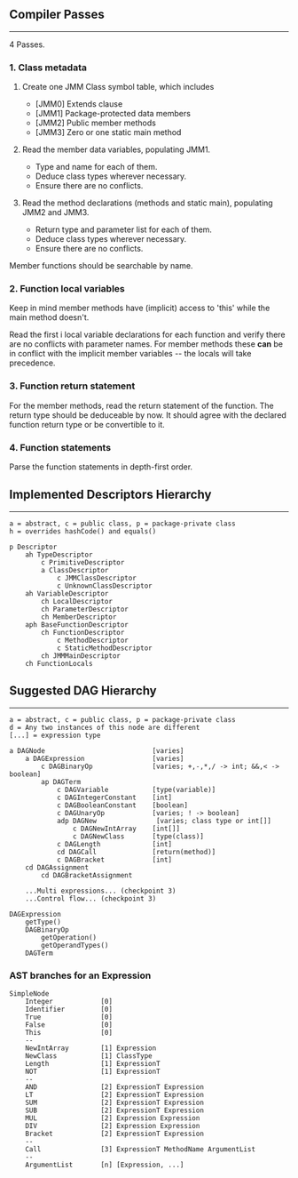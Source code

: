 ## Compiler Passes
---

4 Passes.

### 1. Class metadata

1. Create one JMM Class symbol table, which includes
    * [JMM0] Extends clause
    * [JMM1] Package-protected data members
    * [JMM2] Public member methods
    * [JMM3] Zero or one static main method

2. Read the member data variables, populating JMM1.
    * Type and name for each of them.
    * Deduce class types wherever necessary.
    * Ensure there are no conflicts.

3. Read the method declarations (methods and static main), populating JMM2 and JMM3.
    * Return type and parameter list for each of them.
    * Deduce class types wherever necessary.
    * Ensure there are no conflicts.

Member functions should be searchable by name.

### 2. Function local variables

Keep in mind member methods have (implicit) access to 'this' while the
main method doesn't.

Read the first i local variable declarations for each function and
verify there are no conflicts with parameter names. For member methods these __can__ be in
conflict with the implicit member variables -- the locals will take precedence.

### 3. Function return statement

For the member methods, read the return statement of the function.
The return type should be deduceable by now. It should agree with the
declared function return type or be convertible to it.

### 4. Function statements

Parse the function statements in depth-first order.

## Implemented Descriptors Hierarchy
---

    a = abstract, c = public class, p = package-private class
    h = overrides hashCode() and equals()

    p Descriptor
        ah TypeDescriptor
            c PrimitiveDescriptor
            a ClassDescriptor
                c JMMClassDescriptor
                c UnknownClassDescriptor
        ah VariableDescriptor
            ch LocalDescriptor
            ch ParameterDescriptor
            ch MemberDescriptor
        aph BaseFunctionDescriptor
            ch FunctionDescriptor
                c MethodDescriptor
                c StaticMethodDescriptor
            ch JMMMainDescriptor
        ch FunctionLocals

## Suggested DAG Hierarchy
---

    a = abstract, c = public class, p = package-private class
    d = Any two instances of this node are different
    [...] = expression type

    a DAGNode                           [varies]
        a DAGExpression                 [varies]
            c DAGBinaryOp               [varies; +,-,*,/ -> int; &&,< -> boolean]
            ap DAGTerm
                c DAGVariable           [type(variable)]
                c DAGIntegerConstant    [int]
                c DAGBooleanConstant    [boolean]
                c DAGUnaryOp            [varies; ! -> boolean]
                adp DAGNew               [varies; class type or int[]]
                    c DAGNewIntArray    [int[]]
                    c DAGNewClass       [type(class)]
                c DAGLength             [int]
                cd DAGCall              [return(method)]
                c DAGBracket            [int]
        cd DAGAssignment
            cd DAGBracketAssignment

        ...Multi expressions... (checkpoint 3)
        ...Control flow... (checkpoint 3)

    DAGExpression
        getType()
        DAGBinaryOp
            getOperation()
            getOperandTypes()
        DAGTerm

### AST branches for an Expression

    SimpleNode
        Integer            [0]
        Identifier         [0]
        True               [0]
        False              [0]
        This               [0]
        --
        NewIntArray        [1] Expression
        NewClass           [1] ClassType
        Length             [1] ExpressionT
        NOT                [1] ExpressionT
        --
        AND                [2] ExpressionT Expression
        LT                 [2] ExpressionT Expression
        SUM                [2] ExpressionT Expression
        SUB                [2] ExpressionT Expression
        MUL                [2] Expression Expression
        DIV                [2] Expression Expression
        Bracket            [2] ExpressionT Expression
        --
        Call               [3] ExpressionT MethodName ArgumentList
        --
        ArgumentList       [n] [Expression, ...]
